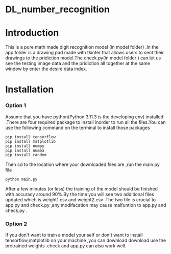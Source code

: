 # DL_number_recognition
# Introduction
This is a pure math made digit recognition model (in model folder) .In the app folder is a drawing pad made with tkinter that allows users to  sent their drawings to the pridiction model.The check.py(in model folder ) can let us see the testing image data and the pridiction all together at the same window by enter the desire data index.
# Installation
### Option 1
Assume that you have python(Python 3.11.3 is the developing env) installed .There are four required package to install inorder to run all the files.You can use the following command on the terminal to install those packages 
```
pip install tensorflow
pip install matplotlib
pip install numpy
pip install numba
pip install random
```
Then cd to the location where your downloaded files are ,run the main.py file 
```
python main.py
```
After a few minutes (or less) the training of the model should be finished with accuracy around 90%.By the time you will see two additional files updated which is weight1.csv and weight2.csv .The two file is crucial to app.py and check.py ,any modifacation may cause malfuntion to app.py and check.py .
### Option 2
If you don't want to train a model your self or don't want to install tensorflow,matplotlib
on your machine ,you can download download use the pretrained weights .check and app.py  can also work well.

